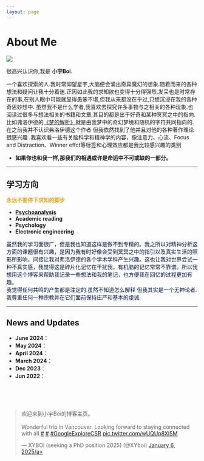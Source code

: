 ```yaml
---
layout: page
---
```


# About Me

<img src="https://MinecraftHIM.github.io/shanghai.jpg" class="floatpic">



很高兴认识你,我是 **小宇Boi**.<br>

一个喜欢探索的人.我时常仰望星宇,大脑便会涌出奇异魔幻的想象.随着而来的各种想法和疑问让我十分着迷.正因如此我的求知欲也变得十分得强烈.发呆也是时常存在的事,在别人眼中可能就显得愚笨不堪,但我从来都没在乎过,只想沉浸在我的各种奇思妙想中. 虽然我不是什么学者,我喜欢去探究许多事物与之相关的各种现象.也阅读过很多与想法相关的书籍和文章,其目的都是出于好奇和某种冥冥之中的指向.比如弗洛伊德的[《梦的解析》](https://baike.baidu.com/item/梦的解析/2003222)就是由我梦中的奇幻梦境和随机的字符共同指向的.在之前我并不认识弗洛伊德这个作者 但我依然找到了他并且对他的各种著作理论很感兴趣 .我喜欢看一些有关脑科学和精神学的内容，像注意力、心流、Focus and Distraction、Winner effct等标签和心理效应都是我比较感兴趣的类别<br>

- **如果你也和我一样,那我们的相遇或许是命运中不可或缺的一部分。** 

---

## 学习方向

**<font color="#E7A712">永远不要停下求知的脚步</font>**

- **[Psychoanalysis](https://www.britannica.com/biography/Sigmund-Freud/Psychoanalytic-theory)**
- **Academic reading**
- **Psychology**
- **Electronic engineering**

<font color="##141414">虽然我的学习面很广，但是我也知道这样是做不到专精的。我之所以对精神分析这方面的课题很有兴趣，是因为我有时好像会受到冥冥之中的指引以及真实生活的照影所影响，间接让我对弗洛伊德的各个学术学科产生兴趣。这也让我对世界尝试一种不真实感，我觉得这是碎片化记忆在干扰我，有机脑的记忆常常不靠谱。所以我想用这个博客来帮助我记录一些想法和我的笔记，也方便我在回忆的过程更加有趣。<br>我觉得任何共鸣的产生都是注定的.虽然不知道怎么解释 但我其实是一个无神论者.我尊重任何一种宗教并在它们面前保持庄严和基本的虔诚.</font><br>

---

## News and Updates

- **June 2024**：
- **May 2024**：
- **April 2024**：
- **March 2024**：
- **Dec 2023**：
- **Jun 2022**：

<br><br><br>



<blockquote class="twitter-tweet"><p lang="en" dir="ltr">欢迎来到小宇Boi的博客主页。
<br><br>Wonderful trip in Vancouver. Looking forward to staying connected with all.<a href="https://twitter.com/hashtag/AAAI24?src=hash&amp;ref_src=twsrc%5Etfw">#</a> <a href="https://twitter.com/hashtag/Vancouver?src=hash&amp;ref_src=twsrc%5Etfw">#</a> <a href="https://twitter.com/hashtag/GoogleExploreCSR?src=hash&amp;ref_src=twsrc%5Etfw">#GoogleExploreCSR</a> <a href="https://t.co/wUQUp8XlSM">pic.twitter.com/wUQUp8XlSM</a></p>&mdash; XYBOI (seeking a PhD position 2025) (@XYboi) <a href="">January 6, 2025/a></blockquote> <script async src="https://platform.twitter.com/widgets.js" charset="utf-8"></script>


